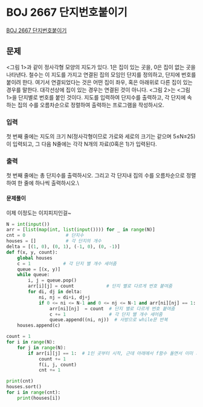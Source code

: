 # BOJ 2667 단지번호붙이기
[BOJ 2667 단지번호붙이기](https://www.acmicpc.net/problem/2667)
## 문제
<그림 1>과 같이 정사각형 모양의 지도가 있다. 1은 집이 있는 곳을, 0은 집이 없는 곳을 나타낸다. 철수는 이 지도를 가지고 연결된 집의 모임인 단지를 정의하고, 단지에 번호를 붙이려 한다. 여기서 연결되었다는 것은 어떤 집이 좌우, 혹은 아래위로 다른 집이 있는 경우를 말한다. 대각선상에 집이 있는 경우는 연결된 것이 아니다. <그림 2>는 <그림 1>을 단지별로 번호를 붙인 것이다. 지도를 입력하여 단지수를 출력하고, 각 단지에 속하는 집의 수를 오름차순으로 정렬하여 출력하는 프로그램을 작성하시오.

### 입력
첫 번째 줄에는 지도의 크기 N(정사각형이므로 가로와 세로의 크기는 같으며 5≤N≤25)이 입력되고, 그 다음 N줄에는 각각 N개의 자료(0혹은 1)가 입력된다.

### 출력
첫 번째 줄에는 총 단지수를 출력하시오. 그리고 각 단지내 집의 수를 오름차순으로 정렬하여 한 줄에 하나씩 출력하시오.\

#### 문제풀이
이제 이정도는 이지피지인걸~  
```python
N = int(input())
arr = [list(map(int, list(input()))) for _ in range(N)]
cnt = 0               # 단지수 
houses = []           # 각 단지의 개수
delta = [(1, 0), (0, 1), (-1, 0), (0, -1)]
def f(x, y, count):
    global houses
    c = 1            # 각 단지 별 개수 세어줌
    queue = [(x, y)]
    while queue:
        i, j = queue.pop()
        arr[i][j] = count            # 단지 별로 다르게 번호 붙여줌
        for di, dj in delta:
            ni, nj = di+i, dj+j
            if 0 <= ni <= N-1 and 0 <= nj <= N-1 and arr[ni][nj] == 1:
                arr[ni][nj]  = count  # 단지 별로 다르게 번호 붙여줌
                c += 1                # 각 단지 별 개수 세어줌
                queue.append((ni, nj))  # 사방으로 while문 반복
    houses.append(c)

count = 1
for i in range(N):
    for j in range(N):
        if arr[i][j] == 1:  # 1인 곳부터 시작, 근데 아래에서 f함수 돌면서 이미 지나간 집은 1이 아닌 다른 숫자로 변경되어있을 것이므로 중복확인되지 않는다! 
            count += 1
            f(i, j, count)
            cnt += 1

print(cnt)
houses.sort()
for i in range(cnt):
    print(houses[i])
```